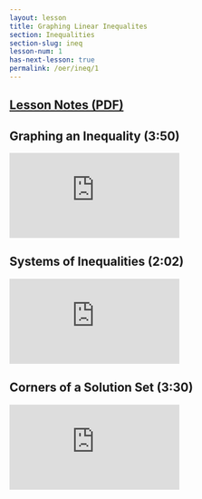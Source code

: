 ```yaml
---
layout: lesson
title: Graphing Linear Inequalites
section: Inequalities
section-slug: ineq
lesson-num: 1
has-next-lesson: true
permalink: /oer/ineq/1
---
```


<h2>
<a href="/assets/oer/ineq/GraphingInequalities.pdf">
Lesson Notes (PDF)
</a>
</h2>


<h2>Graphing an Inequality (3:50)</h2>
<div class="youtube-wrapper">
<iframe class="video" src="https://www.youtube.com/embed/UP1WhxPJuRI" allow="accelerometer; autoplay; encrypted-media; gyroscope; picture-in-picture" allowfullscreen="" frameborder="0"></iframe>
</div>

<h2>Systems of Inequalities (2:02)</h2>
<div class="youtube-wrapper">
<iframe class="video" src="https://www.youtube.com/embed/s1LkAIiizL0" allow="accelerometer; autoplay; encrypted-media; gyroscope; picture-in-picture" allowfullscreen="" frameborder="0"></iframe>
</div>

<h2>Corners of a Solution Set (3:30)</h2>
<div class="youtube-wrapper">
<iframe class="video" src="https://www.youtube.com/embed/er65MKc45rI" allow="accelerometer; autoplay; encrypted-media; gyroscope; picture-in-picture" allowfullscreen="" frameborder="0"></iframe>
</div>



